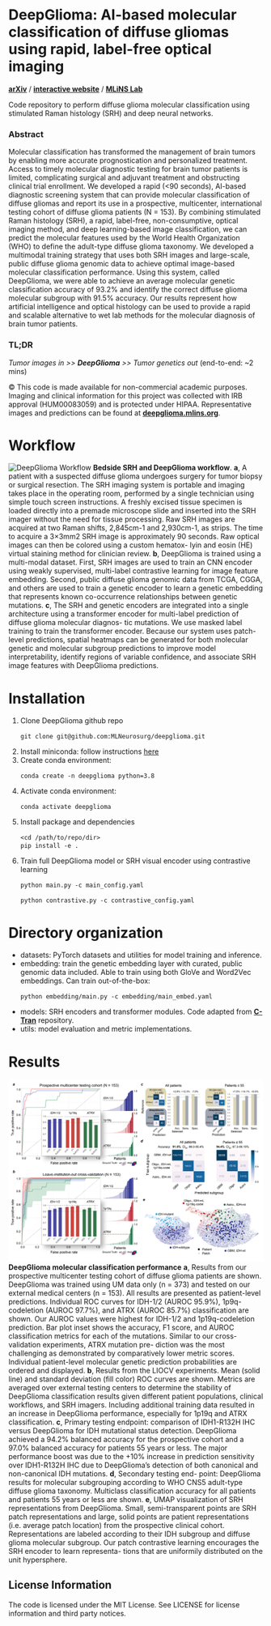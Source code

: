 # DeepGlioma: AI-based molecular classification of diffuse gliomas using rapid, label-free optical imaging

[**arXiv**](https://arxiv.org/abs/2206.08439) / [**interactive website**](https://deepglioma.mlins.org) / [**MLiNS Lab**](https://mlins.org)

Code repository to perform diffuse glioma molecular classification using stimulated Raman histology (SRH) and deep neural networks. 


### Abstract
Molecular classification has transformed the management of brain tumors by enabling more accurate prognostication and personalized treatment. Access to timely molecular diagnostic testing for brain tumor patients is limited, complicating surgical and adjuvant treatment and obstructing clinical trial enrollment. We developed a rapid (<90 seconds), AI-based diagnostic screening system that can provide molecular classification of diffuse gliomas and report its use in a prospective, multicenter, international testing cohort of diffuse glioma patients (N = 153). By combining stimulated Raman histology (SRH), a rapid, label-free, non-consumptive, optical imaging method, and deep learning-based image classification, we can predict the molecular features used by the World Health Organization (WHO) to define the adult-type diffuse glioma taxonomy. We developed a multimodal training strategy that uses both SRH images and large-scale, public diffuse glioma genomic data to achieve optimal image-based molecular classification performance. Using this system, called DeepGlioma, we were able to achieve an average molecular genetic classification accuracy of 93.2% and identify the correct diffuse glioma molecular subgroup with 91.5% accuracy. Our results represent how artificial intelligence and optical histology can be used to provide a rapid and scalable alternative to wet lab methods for the molecular diagnosis of brain tumor patients.

### TL;DR
*Tumor images in >> **DeepGlioma** >> Tumor genetics out* (end-to-end: ~2 mins)

© This code is made available for non-commercial academic purposes. Imaging and clinical information for this project was collected with IRB approval (HUM00083059) and is protected under HIPAA. Representative images and predictions can be found at [**deepglioma.mlins.org**](https://deepglioma.mlins.org).

# Workflow
![DeepGlioma Workflow](/figures/Figure_1_workflow-01.png)
**Bedside SRH and DeepGlioma workflow**. **a**, A patient with a suspected diffuse
glioma undergoes surgery for tumor biopsy or surgical resection. The SRH imaging system
is portable and imaging takes place in the operating room, performed by a single technician
using simple touch screen instructions. A freshly excised tissue specimen is loaded directly
into a premade microscope slide and inserted into the SRH imager without the need for
tissue processing. Raw SRH images are acquired at two Raman
shifts, 2,845cm-1 and 2,930cm-1, as strips. The time to acquire a 3×3mm2 SRH image is
approximately 90 seconds. Raw optical images can then be colored using a custom hematox-
lyin and eosin (HE) virtual staining method for clinician review. **b**, DeepGlioma is trained
using a multi-modal dataset. First, SRH images are used to train an CNN encoder using
weakly supervised, multi-label contrastive learning for image feature embedding. Second, public diffuse glioma genomic data from TCGA, CGGA, and others are used to train a genetic encoder to learn a genetic embedding
that represents known co-occurrence relationships between genetic mutations. **c**, The SRH and genetic encoders are integrated into a single architecture
using a transformer encoder for multi-label prediction of diffuse glioma molecular diagnos-
tic mutations. We use masked label training to train the transformer encoder. Because our system uses patch-level predictions, spatial heatmaps can be generated for both molecular genetic and molecular subgroup predictions to improve model
interpretability, identify regions of variable confidence, and associate SRH image features
with DeepGlioma predictions. 

# Installation

1. Clone DeepGlioma github repo
    ```console
    git clone git@github.com:MLNeurosurg/deepglioma.git
    ```
2. Install miniconda: follow instructions
    [here](https://docs.conda.io/en/latest/miniconda.html)
3. Create conda environment:  
    ```console
    conda create -n deepglioma python=3.8
    ```
4. Activate conda environment:  
    ```console
    conda activate deepglioma
    ```
5. Install package and dependencies  
    ```console
    <cd /path/to/repo/dir>
    pip install -e .
    ```
6. Train full DeepGlioma model or SRH visual encoder using contrastive learning
    ```console
    python main.py -c main_config.yaml
    ```
    ```console
    python contrastive.py -c contrastive_config.yaml
    ```

# Directory organization
- datasets: PyTorch datasets and utilities for model training and inference.
- embedding: train the genetic embedding layer with curated, public genomic data included. Able to train using both GloVe and Word2Vec embeddings. Can train out-of-the-box:
    ```console
    python embedding/main.py -c embedding/main_embed.yaml
    ```
- models: SRH encoders and transformer modules. Code adapted from [**C-Tran**](https://github.com/QData/C-Tran) repository.
- utils: model evaluation and metric implementations.



# Results
![DeepGlioma Workflow](/figures/Figure_2_results-01.png)
**DeepGlioma molecular classification performance**  **a**, Results from our
prospective multicenter testing cohort of diffuse glioma patients are shown. DeepGlioma
was trained using UM data only (n = 373) and tested on our external medical centers (n
= 153). All results are presented as patient-level predictions. Individual ROC curves for
IDH-1/2 (AUROC 95.9%), 1p9q-codeletion (AUROC 97.7%), and ATRX (AUROC 85.7%)
classification are shown. Our AUROC values were highest for IDH-1/2 and 1p19q-codeletion
prediction. Bar plot inset shows the accuracy, F1 score, and AUROC classification metrics
for each of the mutations. Similar to our cross-validation experiments, ATRX mutation pre-
diction was the most challenging as demonstrated by comparatively lower metric scores.
Individual patient-level molecular genetic prediction probabilities are ordered and displayed.
**b**, Results from the LIOCV experiments. Mean (solid line) and standard deviation (fill color)
ROC curves are shown. Metrics are averaged over external testing centers to determine
the stability of DeepGlioma classification results given different patient populations, clinical
workflows, and SRH imagers. Including additional training data resulted in an increase in
DeepGlioma performance, especially for 1p19q and ATRX classification. **c**, Primary testing
endpoint: comparison of IDH1-R132H IHC versus DeepGlioma for IDH mutational status
detection. DeepGlioma achieved a 94.2% balanced accuracy for the prospective cohort and a
97.0% balanced accuracy for patients 55 years or less. The major performance boost was due
to the +10% increase in prediction sensitivity over IDH1-R132H IHC due to DeepGlioma’s
detection of both canonical and non-canonical IDH mutations. **d**, Secondary testing end-
point: DeepGlioma results for molecular subgrouping according to WHO CNS5 adult-type
diffuse glioma taxonomy. Multiclass classification accuracy for all patients and patients 55
years or less are shown. **e**, UMAP visualization of SRH representations from DeepGlioma.
Small, semi-transparent points are SRH patch representations and large, solid points are
patient representations (i.e. average patch location) from the prospective clinical cohort.
Representations are labeled according to their IDH subgroup and diffuse glioma molecular
subgroup. Our patch contrastive learning encourages the SRH encoder to learn representa-
tions that are uniformily distributed on the unit hypersphere.


## License Information
The code is licensed under the MIT License.
See LICENSE for license information and third party notices.